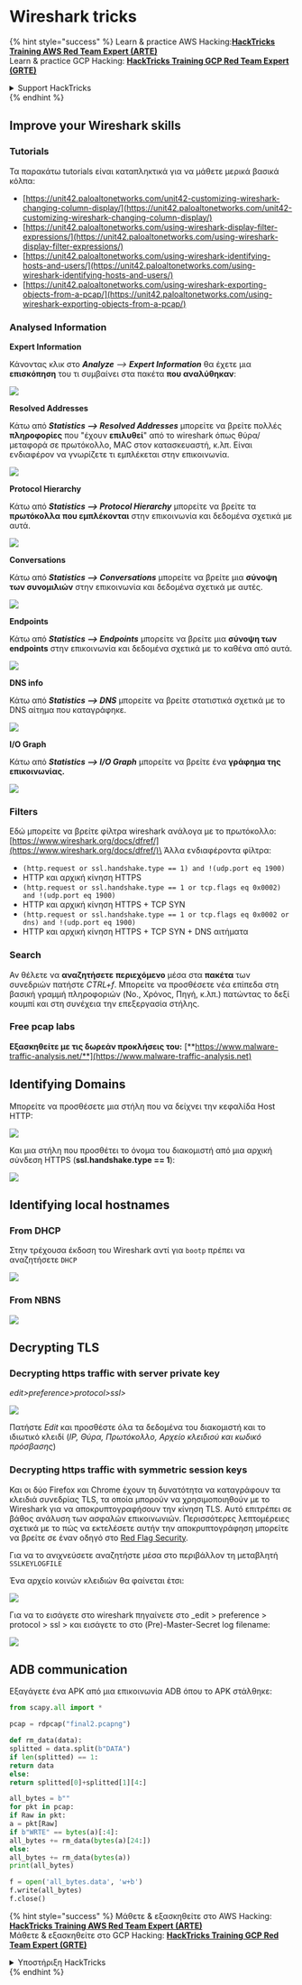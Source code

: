 # Wireshark tricks

{% hint style="success" %}
Learn & practice AWS Hacking:<img src="/.gitbook/assets/arte.png" alt="" data-size="line">[**HackTricks Training AWS Red Team Expert (ARTE)**](https://training.hacktricks.xyz/courses/arte)<img src="/.gitbook/assets/arte.png" alt="" data-size="line">\
Learn & practice GCP Hacking: <img src="/.gitbook/assets/grte.png" alt="" data-size="line">[**HackTricks Training GCP Red Team Expert (GRTE)**<img src="/.gitbook/assets/grte.png" alt="" data-size="line">](https://training.hacktricks.xyz/courses/grte)

<details>

<summary>Support HackTricks</summary>

* Check the [**subscription plans**](https://github.com/sponsors/carlospolop)!
* **Join the** 💬 [**Discord group**](https://discord.gg/hRep4RUj7f) or the [**telegram group**](https://t.me/peass) or **follow** us on **Twitter** 🐦 [**@hacktricks\_live**](https://twitter.com/hacktricks\_live)**.**
* **Share hacking tricks by submitting PRs to the** [**HackTricks**](https://github.com/carlospolop/hacktricks) and [**HackTricks Cloud**](https://github.com/carlospolop/hacktricks-cloud) github repos.

</details>
{% endhint %}


## Improve your Wireshark skills

### Tutorials

Τα παρακάτω tutorials είναι καταπληκτικά για να μάθετε μερικά βασικά κόλπα:

* [https://unit42.paloaltonetworks.com/unit42-customizing-wireshark-changing-column-display/](https://unit42.paloaltonetworks.com/unit42-customizing-wireshark-changing-column-display/)
* [https://unit42.paloaltonetworks.com/using-wireshark-display-filter-expressions/](https://unit42.paloaltonetworks.com/using-wireshark-display-filter-expressions/)
* [https://unit42.paloaltonetworks.com/using-wireshark-identifying-hosts-and-users/](https://unit42.paloaltonetworks.com/using-wireshark-identifying-hosts-and-users/)
* [https://unit42.paloaltonetworks.com/using-wireshark-exporting-objects-from-a-pcap/](https://unit42.paloaltonetworks.com/using-wireshark-exporting-objects-from-a-pcap/)

### Analysed Information

**Expert Information**

Κάνοντας κλικ στο _**Analyze** --> **Expert Information**_ θα έχετε μια **επισκόπηση** του τι συμβαίνει στα πακέτα **που αναλύθηκαν**:

![](<../../../.gitbook/assets/image (256).png>)

**Resolved Addresses**

Κάτω από _**Statistics --> Resolved Addresses**_ μπορείτε να βρείτε πολλές **πληροφορίες** που "έχουν **επιλυθεί**" από το wireshark όπως θύρα/μεταφορά σε πρωτόκολλο, MAC στον κατασκευαστή, κ.λπ. Είναι ενδιαφέρον να γνωρίζετε τι εμπλέκεται στην επικοινωνία.

![](<../../../.gitbook/assets/image (893).png>)

**Protocol Hierarchy**

Κάτω από _**Statistics --> Protocol Hierarchy**_ μπορείτε να βρείτε τα **πρωτόκολλα** **που εμπλέκονται** στην επικοινωνία και δεδομένα σχετικά με αυτά.

![](<../../../.gitbook/assets/image (586).png>)

**Conversations**

Κάτω από _**Statistics --> Conversations**_ μπορείτε να βρείτε μια **σύνοψη των συνομιλιών** στην επικοινωνία και δεδομένα σχετικά με αυτές.

![](<../../../.gitbook/assets/image (453).png>)

**Endpoints**

Κάτω από _**Statistics --> Endpoints**_ μπορείτε να βρείτε μια **σύνοψη των endpoints** στην επικοινωνία και δεδομένα σχετικά με το καθένα από αυτά.

![](<../../../.gitbook/assets/image (896).png>)

**DNS info**

Κάτω από _**Statistics --> DNS**_ μπορείτε να βρείτε στατιστικά σχετικά με το DNS αίτημα που καταγράφηκε.

![](<../../../.gitbook/assets/image (1063).png>)

**I/O Graph**

Κάτω από _**Statistics --> I/O Graph**_ μπορείτε να βρείτε ένα **γράφημα της επικοινωνίας.**

![](<../../../.gitbook/assets/image (992).png>)

### Filters

Εδώ μπορείτε να βρείτε φίλτρα wireshark ανάλογα με το πρωτόκολλο: [https://www.wireshark.org/docs/dfref/](https://www.wireshark.org/docs/dfref/)\
Άλλα ενδιαφέροντα φίλτρα:

* `(http.request or ssl.handshake.type == 1) and !(udp.port eq 1900)`
* HTTP και αρχική κίνηση HTTPS
* `(http.request or ssl.handshake.type == 1 or tcp.flags eq 0x0002) and !(udp.port eq 1900)`
* HTTP και αρχική κίνηση HTTPS + TCP SYN
* `(http.request or ssl.handshake.type == 1 or tcp.flags eq 0x0002 or dns) and !(udp.port eq 1900)`
* HTTP και αρχική κίνηση HTTPS + TCP SYN + DNS αιτήματα

### Search

Αν θέλετε να **αναζητήσετε** **περιεχόμενο** μέσα στα **πακέτα** των συνεδριών πατήστε _CTRL+f_. Μπορείτε να προσθέσετε νέα επίπεδα στη βασική γραμμή πληροφοριών (No., Χρόνος, Πηγή, κ.λπ.) πατώντας το δεξί κουμπί και στη συνέχεια την επεξεργασία στήλης.

### Free pcap labs

**Εξασκηθείτε με τις δωρεάν προκλήσεις του:** [**https://www.malware-traffic-analysis.net/**](https://www.malware-traffic-analysis.net)

## Identifying Domains

Μπορείτε να προσθέσετε μια στήλη που να δείχνει την κεφαλίδα Host HTTP:

![](<../../../.gitbook/assets/image (639).png>)

Και μια στήλη που προσθέτει το όνομα του διακομιστή από μια αρχική σύνδεση HTTPS (**ssl.handshake.type == 1**):

![](<../../../.gitbook/assets/image (408) (1).png>)

## Identifying local hostnames

### From DHCP

Στην τρέχουσα έκδοση του Wireshark αντί για `bootp` πρέπει να αναζητήσετε `DHCP`

![](<../../../.gitbook/assets/image (1013).png>)

### From NBNS

![](<../../../.gitbook/assets/image (1003).png>)

## Decrypting TLS

### Decrypting https traffic with server private key

_edit>preference>protocol>ssl>_

![](<../../../.gitbook/assets/image (1103).png>)

Πατήστε _Edit_ και προσθέστε όλα τα δεδομένα του διακομιστή και το ιδιωτικό κλειδί (_IP, Θύρα, Πρωτόκολλο, Αρχείο κλειδιού και κωδικό πρόσβασης_)

### Decrypting https traffic with symmetric session keys

Και οι δύο Firefox και Chrome έχουν τη δυνατότητα να καταγράφουν τα κλειδιά συνεδρίας TLS, τα οποία μπορούν να χρησιμοποιηθούν με το Wireshark για να αποκρυπτογραφήσουν την κίνηση TLS. Αυτό επιτρέπει σε βάθος ανάλυση των ασφαλών επικοινωνιών. Περισσότερες λεπτομέρειες σχετικά με το πώς να εκτελέσετε αυτήν την αποκρυπτογράφηση μπορείτε να βρείτε σε έναν οδηγό στο [Red Flag Security](https://redflagsecurity.net/2019/03/10/decrypting-tls-wireshark/).

Για να το ανιχνεύσετε αναζητήστε μέσα στο περιβάλλον τη μεταβλητή `SSLKEYLOGFILE`

Ένα αρχείο κοινών κλειδιών θα φαίνεται έτσι:

![](<../../../.gitbook/assets/image (820).png>)

Για να το εισάγετε στο wireshark πηγαίνετε στο \_edit > preference > protocol > ssl > και εισάγετε το στο (Pre)-Master-Secret log filename:

![](<../../../.gitbook/assets/image (989).png>)

## ADB communication

Εξαγάγετε ένα APK από μια επικοινωνία ADB όπου το APK στάλθηκε:
```python
from scapy.all import *

pcap = rdpcap("final2.pcapng")

def rm_data(data):
splitted = data.split(b"DATA")
if len(splitted) == 1:
return data
else:
return splitted[0]+splitted[1][4:]

all_bytes = b""
for pkt in pcap:
if Raw in pkt:
a = pkt[Raw]
if b"WRTE" == bytes(a)[:4]:
all_bytes += rm_data(bytes(a)[24:])
else:
all_bytes += rm_data(bytes(a))
print(all_bytes)

f = open('all_bytes.data', 'w+b')
f.write(all_bytes)
f.close()
```
{% hint style="success" %}
Μάθετε & εξασκηθείτε στο AWS Hacking:<img src="/.gitbook/assets/arte.png" alt="" data-size="line">[**HackTricks Training AWS Red Team Expert (ARTE)**](https://training.hacktricks.xyz/courses/arte)<img src="/.gitbook/assets/arte.png" alt="" data-size="line">\
Μάθετε & εξασκηθείτε στο GCP Hacking: <img src="/.gitbook/assets/grte.png" alt="" data-size="line">[**HackTricks Training GCP Red Team Expert (GRTE)**<img src="/.gitbook/assets/grte.png" alt="" data-size="line">](https://training.hacktricks.xyz/courses/grte)

<details>

<summary>Υποστήριξη HackTricks</summary>

* Ελέγξτε τα [**σχέδια συνδρομής**](https://github.com/sponsors/carlospolop)!
* **Εγγραφείτε στην** 💬 [**ομάδα Discord**](https://discord.gg/hRep4RUj7f) ή στην [**ομάδα telegram**](https://t.me/peass) ή **ακολουθήστε** μας στο **Twitter** 🐦 [**@hacktricks\_live**](https://twitter.com/hacktricks\_live)**.**
* **Μοιραστείτε κόλπα hacking υποβάλλοντας PRs στα** [**HackTricks**](https://github.com/carlospolop/hacktricks) και [**HackTricks Cloud**](https://github.com/carlospolop/hacktricks-cloud) github repos.

</details>
{% endhint %}
